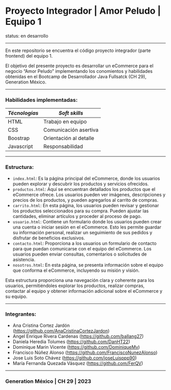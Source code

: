 # Proyecto Integrador | Amor Peludo | Equipo 1

status: en desarrollo

----

En este repositorio se encuentra el código proyecto integrador (parte frontend) del equipo 1.

El objetivo del presente proyecto es desarrollar un eCommerce para el negocio “Amor Peludo” implementando los conomientos y habilidades obtenidas en el Bootcamp de Desarrollador Java Fullsatck (CH 29), Generation México. 
___

### Habilidades implementadas:

| ***Técnologías***   | ***Soft skills***          |
|---------------------|----------------------------|
|  HTML               |  Trabajo en equipo         |
|  CSS                |  Comunicación asertiva     |
|  Boostrap           |  Orientación al detalle    |
|  Javascript         |  Responsabilidad           |

---
### Estructura:
- `index.html`: Es la página principal del eCommerce, donde los usuarios pueden explorar y descubrir los productos y servicios ofrecidos.
- `productos.html`: Aquí se encuentran detallados los productos que el eCommerce ofrece. Los usuarios pueden ver imágenes, descripciones y precios de los productos, y pueden agregarlos al carrito de compras.
- `carrito.html`: En esta página, los usuarios pueden revisar y gestionar los productos seleccionados para su compra. Pueden ajustar las cantidades, eliminar artículos y proceder al proceso de pago.
- `usuario.html`: Contiene un formulario donde los usuarios pueden crear una cuenta o iniciar sesión en el eCommerce. Esto les permite guardar su información personal, realizar un seguimiento de sus pedidos y disfrutar de beneficios exclusivos.
- `contacto.html`: Proporciona a los usuarios un formulario de contacto para que puedan comunicarse con el equipo del eCommerce. Los usuarios pueden enviar consultas, comentarios o solicitudes de asistencia.
- `nosotros.html`: En esta página, se presenta información sobre el equipo que conforma el eCommerce, incluyendo su misión y visión. 

Esta estructura proporciona una navegación clara y coherente para los usuarios, permitiéndoles explorar los productos, realizar compras, contactar al equipo y obtener información adicional sobre el eCommerce y su equipo.

---
### Integrantes:
- Ana Cristina Cortez Jardón (https://github.com/AnaCristinaCortezJardon)
- Angel Enrique Rivera Cardenas (https://github.com/ballang27)
- Daniela Heredia Tolumes (https://github.com/DanHT22)
- Dominique Marin Vicente (https://github.com/DominiqueMv)
- Francisco Núñez Alonso (https://github.com/FranciscoNunezAlonso)
- Jose Luis Soto Chávez (https://github.com/joseLuisppp90)
- María Fernanda Quezada Vásquez (https://github.com/FerQV)

---

### Generation México | CH 29 | 2023

